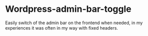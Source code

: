# Wordpress-admin-bar-toggle
Easily switch of the admin bar on the frontend when needed, in my experiences it was often in my way with fixed headers.
